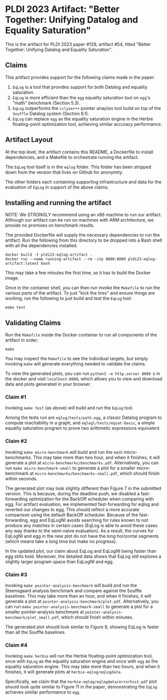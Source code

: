 # PLDI 2023 Artifact: "Better Together: Unifying Datalog and Equality Saturation"

This is the artifact for PLDI 2023 paper #129, artifact #54, titled 
"Better Together: Unifying Datalog and Equality Saturation".

## Claims

This artifact provides support for the following claims made in the paper:

1. `EqLog` is a tool that provides support for both Datalog and equality saturation.
2. `EqLog` is more efficient than the `egg` equality saturation tool on 
    `egg`'s "math" benchmark (Section 5.3).
3. `EqLog` outperforms the `cclyzer++` pointer anaylsis 
    tool build on top of the `Souffle` Datalog system (Section 6.1).
4. `EqLog` can replace `egg` as the equality saturation engine in the Herbie floating-point optimization tool, achieving similar accuracy performance.


## Artifact Layout

At the top level, the artifact contains this README, a Dockerfile to install dependencies, and a Makefile to orchestrate running the artifact.

The `EqLog` tool itself is in the `eqlog` folder.
This folder has been stripped down from the version that lives on Github for anonymity.

The other folders each containing supporting infrastructure and data for the evaluation of `EqLog` in support of the above claims.

## Installing and running the artifact

NOTE: We STRONGLY recommend using an x86 machine to run our artifact.  Although our artifact can be run on machines with ARM architecture, we provide no promises on benchmark results.

The provided Dockerfile will supply the necessary dependencies to run the artifact. Run the following from this directory to be dropped into a Bash shell with all the dependencies installed.

```shell
docker build -t pldi23-eqlog-artifact .
docker run --name running-artifact --rm -itp 8080:8080 pldi23-eqlog-artifact:latest bash
```

This may take a few minutes the first time, as it has to build the Docker image.

Once in the container shell, you can then run invoke the `Makefile` to run the various parts of the artifact. To just "kick the tires" and ensure things are working, run the following to just build and test the `EqLog` tool:

```shell
make test
```

## Validating Claims


Run the `Makefile` inside the Docker container to run all components of the artifact in order:

```shell
make
```

You may inspect the `Makefile` to see the individual targets, but simply invoking `make` will generate everything needed to validate the claims.

To view the generated plots, you can run `python3 -m http.server 8080 &` in the docker and visit `localhost:8080`, which allows you to view and download data and plots generated in your browser.

### Claim #1

Invoking `make test` (as above) will build and run the `EqLog` tool.

Among the tests run are `eqlog/tests/path.egg`, a classic Datalog program to compute reachability in a graph, and `eqlogl/tests/eqsat-basic`, a simple equality saturation program to prove two arithmetic expressions equivalent.

### Claim #2

Invoking `make micro-benchmark`  will build and run the `math` micro-benchmarks. This may take more than two hour, and when it finishes, it will generate a plot at `micro-benchmarks/benchmarks.pdf`.
Alternatively, you can run `make micro-benchmark-small` to generate a plot for a smaller micro-benchmark at `micro-benchmarks/benchmarks-small.pdf`, which should finish within seconds.

The generated plot may look slightly different than Figure 7 in the submitted version.
This is because, during the deadline push, we disabled a fast-forwarding optimization for the BackOff scheduler when comparing with egg.
For artifact evaluation, we implemented fast-forwarding for eqlog and reverted our changes to egg. 
This should reflect a more accurate comparison using the default BackOff scheduler.
Because of the fast-forwarding, egg and EqLogNI avoids searching for rules known to not produce any matches in certain cases (EqLog is able to avoid these cases any way thanks to the semi-naive evaluation).
As a result, the curves for EqLogNI and egg in the new plot do not have the long horizontal segments (which means take a long time but make no progress).

In the updated plot, our claim about EqLog and EqLogNI being faster than egg stills hold. 
Moreover, the detailed data shows that EqLog still explores a slightly larger program space than EqLogNI and egg.

### Claim #3

Invoking `make pointer-analysis-benchmark`  will build and run the Steensgaard analysis benchmark and compare against the Souffle baselines. This may take more than an hour, and when it finishes, it will generate a plot at `pointer-analysis-benchmark/plot.pdf`.
Alternatively, you can run `make pointer-analysis-benchmark-small` to generate a plot for a smaller pointer-analysis benchmark at `pointer-analysis-benchmark/plot_small.pdf`, which should finish within minutes.

The generated plot should look similar to Figure 8, showing EqLog is faster than all the Souffle baselines.

### Claim #4

Invoking `make herbie` will run the Herbie floating-point optimization tool, once with `EqLog` as the equality saturation engine and once with `egg` as the equality saturation engine. This may take more than two hours, and when it finishes, it will generate plots at `herbie-eqlog/eqlogdata`.

Specifically, we claim that the `herbie-eqlog/eqlogdata/errorhist.pdf` plot should look quite similar to Figure 11 in the paper, demonstrating the `EqLog` achieves similar performance to `egg`.